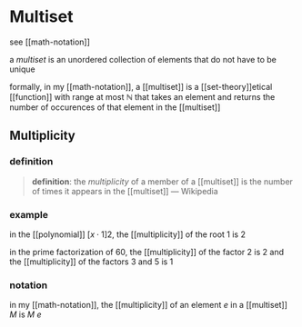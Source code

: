 # Multiset

see [[math-notation]]

a _multiset_ is an unordered collection of elements that do not have to be unique

formally, in my [[math-notation]], a [[multiset]] is a [[set-theory]]etical [[function]] with range at most $\mathbb N$ that takes an element and returns the number of occurences of that element in the [[multiset]]

## Multiplicity

### definition

> **definition**: the _multiplicity_ of a member of a [[multiset]] is the number of times it appears in the [[multiset]] &mdash; Wikipedia

### example

in the [[polynomial]] $[x \cdot 1]2$, the [[multiplicity]] of the root $1$ is $2$

in the prime factorization of $60$, the [[multiplicity]] of the factor $2$ is $2$ and the [[multiplicity]] of the factors $3$ and $5$ is $1$

### notation

in my [[math-notation]], the [[multiplicity]] of an element $e$ in a [[multiset]] $M$ is $M\ e$
